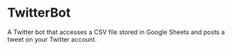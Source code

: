 # TwitterBot
A Twitter bot that accesses a CSV file stored in Google Sheets and posts a tweet on your Twitter account.
